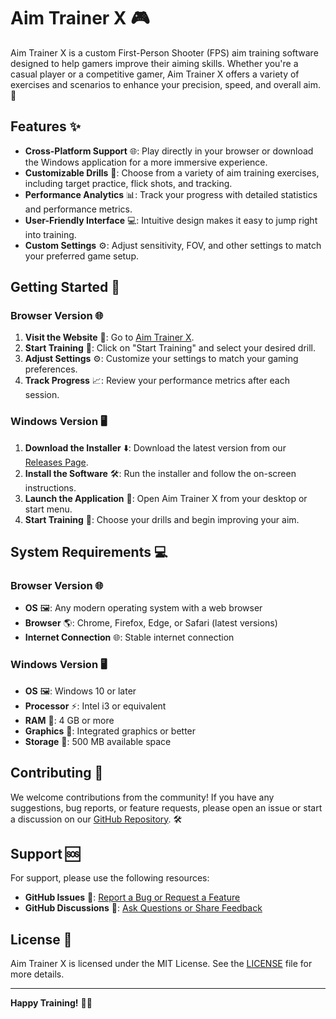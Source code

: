 # Aim Trainer X :video_game:

Aim Trainer X is a custom First-Person Shooter (FPS) aim training software designed to help gamers improve their aiming skills. Whether you're a casual player or a competitive gamer, Aim Trainer X offers a variety of exercises and scenarios to enhance your precision, speed, and overall aim. :dart:

## Features :sparkles:

- **Cross-Platform Support** :globe_with_meridians:: Play directly in your browser or download the Windows application for a more immersive experience.
- **Customizable Drills** :dart:: Choose from a variety of aim training exercises, including target practice, flick shots, and tracking.
- **Performance Analytics** :bar_chart:: Track your progress with detailed statistics and performance metrics.
- **User-Friendly Interface** :computer:: Intuitive design makes it easy to jump right into training.
- **Custom Settings** :gear:: Adjust sensitivity, FOV, and other settings to match your preferred game setup.

## Getting Started :rocket:

### Browser Version :globe_with_meridians:

1. **Visit the Website** :link:: Go to [Aim Trainer X](https://www.viktorpopp.github.io/Aim-Trainer-X).
2. **Start Training** :dart:: Click on "Start Training" and select your desired drill.
3. **Adjust Settings** :gear:: Customize your settings to match your gaming preferences.
4. **Track Progress** :chart_with_upwards_trend:: Review your performance metrics after each session.

### Windows Version :desktop_computer:

1. **Download the Installer** :arrow_down:: Download the latest version from our [Releases Page](https://github.com/viktorpopp/Aim-Trainer-X/releases).
2. **Install the Software** :hammer_and_wrench:: Run the installer and follow the on-screen instructions.
3. **Launch the Application** :rocket:: Open Aim Trainer X from your desktop or start menu.
4. **Start Training** :dart:: Choose your drills and begin improving your aim.

## System Requirements :computer:

### Browser Version :globe_with_meridians:

- **OS** :framed_picture:: Any modern operating system with a web browser
- **Browser** :earth_americas:: Chrome, Firefox, Edge, or Safari (latest versions)
- **Internet Connection** :globe_with_meridians:: Stable internet connection

### Windows Version :desktop_computer:

- **OS** :framed_picture:: Windows 10 or later
- **Processor** :zap:: Intel i3 or equivalent
- **RAM** :brain:: 4 GB or more
- **Graphics** :art:: Integrated graphics or better
- **Storage** :floppy_disk:: 500 MB available space

## Contributing :handshake:

We welcome contributions from the community! If you have any suggestions, bug reports, or feature requests, please open an issue or start a discussion on our [GitHub Repository](https://github.com/viktorpopp/Aim-Trainer-X). :hammer_and_wrench:

## Support :sos:

For support, please use the following resources:
- **GitHub Issues** :bug:: [Report a Bug or Request a Feature](https://github.com/viktorpopp/Aim-Trainer-X/issues)
- **GitHub Discussions** :speech_balloon:: [Ask Questions or Share Feedback](https://github.com/viktorpopp/Aim-Trainer-X/discussions)

## License :page_facing_up:

Aim Trainer X is licensed under the MIT License. See the [LICENSE](https://github.com/viktorpopp/Aim-Trainer-X/blob/main/LICENSE.txt) file for more details.

---

**Happy Training!** :dart::smile:
